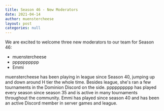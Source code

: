 ```yaml
---
title: Season 46 - New Moderators
date: 2021-04-14
author: muenstercheese
layout: post
categories: null
---
```

We are excited to welcome three new moderators to our team for Season 46:

* muenstercheese
* pppppppppp
* Emmi

muenstercheese has been playing in league since Season 40, jumping up and down around H tier the whole time. Besides league, she's ran a few tournaments in the Dominion Discord on the side. pppppppppp has played every season since season 35 and is active in many tournaments throughout the community. Emmi has played since season 40 and has been an active Discord member in server games and league.